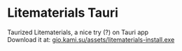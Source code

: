 # Litematerials Tauri
 Taurized Litematerials, a nice try (?) on Tauri app
<br>Download it at: [gio.kami.su/assets/litematerials-install.exe](https://gio.kami.su/assets/litematerials-install.exe)
